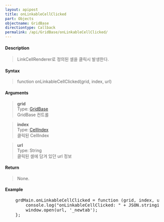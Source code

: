 ```yaml
---
layout: apipost
title: onLinkableCellClicked
part: Objects
objectname: GridBase
directiontype: Callback
permalink: /api/GridBase/onLinkableCellClicked/
---
```



#### Description

> LinkCellRenderer로 정의된 셀을 클릭시 발생한다.  

#### Syntax

> function onLinkableCellClicked(grid, index, url)  

#### Arguments

> **grid**  
> Type: [GridBase](/api/types/GridBase/)  
> GridBase 컨트롤  

> **index**  
> Type:  [CellIndex](/api/types/CellIndex/)  
> 클릭된 CellIndex  

> **url**  
> Type: String  
> 클릭된 셀에 담겨 있던 url 정보  

#### Return

> None.

#### Example

<pre class="prettyprint">
    grdMain.onLinkableCellClicked = function (grid, index, url) {
        console.log("onLinkableCellClicked: " + JSON.stringify(index) + " => " + url);  
        window.open(url, '_newtab');
    };
</pre>

